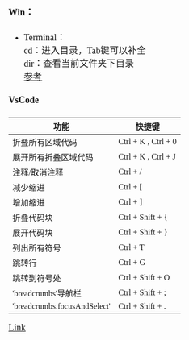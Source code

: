 <font size=4 face='楷体'>

#### Win：  

- Terminal：  
    cd：进入目录，Tab键可以补全  
    dir：查看当前文件夹下目录  
    [参考](https://blog.csdn.net/qq_32451373/article/details/77743869)

#### VsCode


功能 | 快捷键
---|---
折叠所有区域代码 | Ctrl + K , Ctrl + 0
展开所有折叠区域代码 | Ctrl + K , Ctrl + J
注释/取消注释 | Ctrl + /
减少缩进 | Ctrl + [
增加缩进 | Ctrl + ]
折叠代码块 | Ctrl + Shift + { 
展开代码块 | Ctrl + Shift + }
列出所有符号 | Ctrl + T
跳转行 | Ctrl + G
跳转到符号处 | Ctrl + Shift + O
'breadcrumbs'导航栏 | Ctrl + Shift + ;
'breadcrumbs.focusAndSelect' | Ctrl + Shift + .

[Link](https://blog.csdn.net/yuchunyu97/article/details/78519335)

